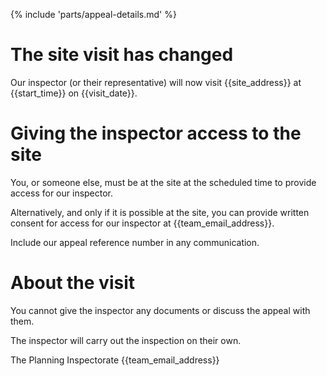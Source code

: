 {% include 'parts/appeal-details.md' %}

# The site visit has changed

Our inspector (or their representative) will now visit {{site_address}} at {{start_time}} on {{visit_date}}.

# Giving the inspector access to the site

You, or someone else, must be at the site at the scheduled time to provide access for our inspector.

Alternatively, and only if it is possible at the site, you can provide written consent for access for our inspector at {{team_email_address}}.

Include our appeal reference number in any communication.

# About the visit

You cannot give the inspector any documents or discuss the appeal with them.

The inspector will carry out the inspection on their own.

The Planning Inspectorate
{{team_email_address}}
